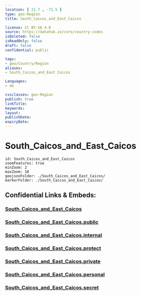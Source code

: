 ```yaml
---
location: [ 21.7 , -71.5 ] 
type: geo-Region
title: South_Caicos_and_East_Caicos

license: CC BY-SA 4.0
source: https://datahub.io/core/country-codes
isDeleted: false
isReadOnly: false
draft: false
confidential: public

tags:
- geo/Country/Region
aliases:
- South_Caicos_and_East_Caicos

Languages:
- de

cssclasses: geo-Region
publish: true
linkTitle: 
keywords: 
layout: 
publishDate: 
expiryDate: 
---
```


# South_Caicos_and_East_Caicos

```leaflet
id: South_Caicos_and_East_Caicos
zoomFeatures: true 
minZoom: 2 
maxZoom: 18
geojsonFolder: ./South_Caicos_and_East_Caicos/
markerFolder: ./South_Caicos_and_East_Caicos/
```


## Confidential Links & Embeds: 

### [South_Caicos_and_East_Caicos](/_Standards/Earth/Continent/America~Caribbean/Turks_and_Caicos~Islands/Districts~Turks_and_Caicos/South_Caicos_and_East_Caicos.md) 

### [South_Caicos_and_East_Caicos.public](/_public/Earth/Continent/America~Caribbean/Turks_and_Caicos~Islands/Districts~Turks_and_Caicos/South_Caicos_and_East_Caicos.public.md) 

### [South_Caicos_and_East_Caicos.internal](/_internal/Earth/Continent/America~Caribbean/Turks_and_Caicos~Islands/Districts~Turks_and_Caicos/South_Caicos_and_East_Caicos.internal.md) 

### [South_Caicos_and_East_Caicos.protect](/_protect/Earth/Continent/America~Caribbean/Turks_and_Caicos~Islands/Districts~Turks_and_Caicos/South_Caicos_and_East_Caicos.protect.md) 

### [South_Caicos_and_East_Caicos.private](/_private/Earth/Continent/America~Caribbean/Turks_and_Caicos~Islands/Districts~Turks_and_Caicos/South_Caicos_and_East_Caicos.private.md) 

### [South_Caicos_and_East_Caicos.personal](/_personal/Earth/Continent/America~Caribbean/Turks_and_Caicos~Islands/Districts~Turks_and_Caicos/South_Caicos_and_East_Caicos.personal.md) 

### [South_Caicos_and_East_Caicos.secret](/_secret/Earth/Continent/America~Caribbean/Turks_and_Caicos~Islands/Districts~Turks_and_Caicos/South_Caicos_and_East_Caicos.secret.md)

